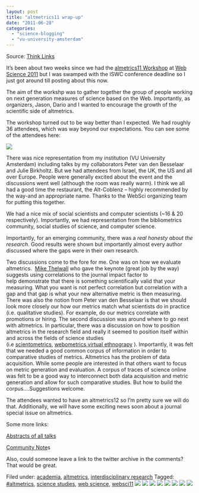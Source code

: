 ```yaml
---
layout: post
title: "altmetrics11 wrap-up"
date: "2011-06-28"
categories: 
  - "science-blogging"
  - "vu-university-amsterdam"
---
```


Source: [Think Links](http://thinklinks.wordpress.com/feed/)

It’s been about two weeks since we had the [almetrics11 Workshop](http://altmetrics.org/workshop2011/) at [Web Science 2011](http://www.websci11.org/) but I was swamped with the ISWC conference deadline so I just got around till posting about this now.

The aim of the workshp was to gather together the group of people working on next generation measures of science based on the Web. Importantly, as organizers, Jason, Dario and I wanted to encourage the growth of the scientific side of altmetrics.

The workshop turned out to be way better than I expected. We had roughly 36 attendees, which was way beyond our expectations. You can see some of the attendees here:

[![](http://thinklinks.files.wordpress.com/2011/06/photo.jpg?w=300&h=225)](http://thinklinks.files.wordpress.com/2011/06/photo.jpg)

There was nice representation from my institution (VU University Amsterdam) including talks by my collaborators Peter van den Besselaar and Julie Birkholtz. But we had attendees from Israel, the UK, the US and all over Europe. People were generally excited about the event and the discussions went well (although the room was really warm). I think we all had a good time the restaurant, the Alt-Coblenz – highly recommended by the way-and an appropriate name. Thanks to the WebSci organizing team for putting this together.

We had a nice mix of social scientists and computer scientists (~16 & 20 respectively). Importantly, we had representation from the bibliometrics community, social studies of science, and computer science.

Importantly, for an emerging community, there was a _real honesty about the research_. Good results were shown but importantly almost every author discussed where the gaps were in their own research.

Two discussions come to the fore for me. One was on how we evaluate altmetrics.  [Mike Thelwall](http://www.scit.wlv.ac.uk/~cm1993/) who gave the keynote (great job by the way) suggests using correlations to the journal impact factor to help demonstrate that there is something scientifically valid that your measuring. What you want is not perfect correlation but correlation with a gap and that gap is what your new alternative metric is then measuring. There was also the notion from Peter van den Besselaar is that we should look more closely our how our metrics match what scientists do in practice (i.e. qualitative studies). For example, do our metrics correlate with promotions or hiring. The second discussion was around where to go next with altmetrics. In particular, there was a discussion on how to position altmetrics in the research field and really it seemed to position itself within and across the fields of science studies (i.e [scientometrics](http://en.wikipedia.org/wiki/Scientometrics), [webometrics](http://en.wikipedia.org/wiki/Webometrics),[virtual ethnograpy](http://en.wikipedia.org/wiki/Online_ethnography) ). Importantly, it was felt that we needed a good common corpus of information in order to comparative studies of metrics. Altmetrics has the problem of data acquisition. While some people are interested in that others want to focus on metric generation and evaluation. A corpus of traces of science online was felt to be a good way to interconnect both data acquisition and metric generation and allow for such comparative studies. But how to build the corpus….Suggestions welcome.

The attendees wanted to have an altmetrics12 so I’m pretty sure we will do that. Additionally, we will have some exciting news soon about a journal special issue on altmetrics.

Some more links:

[Abstracts of all talks](http://altmetrics.org/workshop2011/)

[Community Note](http://bit.ly/isgzfJ)s

Also, could someone leave a link to the twitter archive in the comments? That would be great.

  
Filed under: [academia](http://thinklinks.wordpress.com/category/academia/), [altmetrics](http://thinklinks.wordpress.com/category/altmetrics-2/), [interdisciplinary research](http://thinklinks.wordpress.com/category/interdisciplinary-research/) Tagged: [#altmetrics](http://thinklinks.wordpress.com/tag/altmetrics/), [science studies](http://thinklinks.wordpress.com/tag/science-studies/), [web science](http://thinklinks.wordpress.com/tag/web-science/), [websci11](http://thinklinks.wordpress.com/tag/websci11/) [![](http://feeds.wordpress.com/1.0/comments/thinklinks.wordpress.com/309/)](http://feeds.wordpress.com/1.0/gocomments/thinklinks.wordpress.com/309/) [![](http://feeds.wordpress.com/1.0/delicious/thinklinks.wordpress.com/309/)](http://feeds.wordpress.com/1.0/godelicious/thinklinks.wordpress.com/309/) [![](http://feeds.wordpress.com/1.0/facebook/thinklinks.wordpress.com/309/)](http://feeds.wordpress.com/1.0/gofacebook/thinklinks.wordpress.com/309/) [![](http://feeds.wordpress.com/1.0/twitter/thinklinks.wordpress.com/309/)](http://feeds.wordpress.com/1.0/gotwitter/thinklinks.wordpress.com/309/) [![](http://feeds.wordpress.com/1.0/stumble/thinklinks.wordpress.com/309/)](http://feeds.wordpress.com/1.0/gostumble/thinklinks.wordpress.com/309/) [![](http://feeds.wordpress.com/1.0/digg/thinklinks.wordpress.com/309/)](http://feeds.wordpress.com/1.0/godigg/thinklinks.wordpress.com/309/) [![](http://feeds.wordpress.com/1.0/reddit/thinklinks.wordpress.com/309/)](http://feeds.wordpress.com/1.0/goreddit/thinklinks.wordpress.com/309/) ![](http://stats.wordpress.com/b.gif?host=thinklinks.wordpress.com&blog=5274753&post=309&subd=thinklinks&ref=&feed=1)
